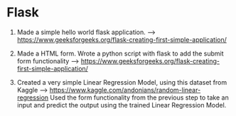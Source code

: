 # Flask

1. Made a simple hello world flask application. --> https://www.geeksforgeeks.org/flask-creating-first-simple-application/

2. Made a HTML form. Wrote a python script with flask to add the submit form functionality --> https://www.geeksforgeeks.org/flask-creating-first-simple-application/

3. Created a very simple Linear Regression Model, using this dataset from Kaggle --> 
https://www.kaggle.com/andonians/random-linear-regression
Used the form functionality from the previous step to take an input and predict the output using the trained Linear Regression Model.



